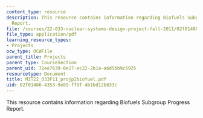 ```yaml
---
content_type: resource
description: This resource contains information regarding Biofuels Subgroup Progress
  Report.
file: /courses/22-033-nuclear-systems-design-project-fall-2011/02f0148643539e89ff9f4b1bd12b833c_MIT22_033F11_projp2biofuel.pdf
file_type: application/pdf
learning_resource_types:
- Projects
ocw_type: OCWFile
parent_title: Projects
parent_type: CourseSection
parent_uid: 72ee7639-0e17-ec22-2b1a-a6d5bb9c5925
resourcetype: Document
title: MIT22_033F11_projp2biofuel.pdf
uid: 02f01486-4353-9e89-ff9f-4b1bd12b833c
---
```

This resource contains information regarding Biofuels Subgroup Progress Report.